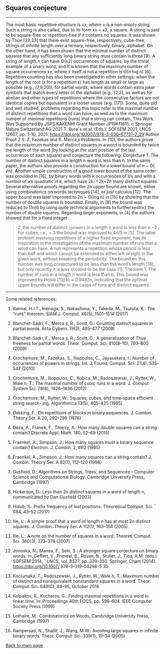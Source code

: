 ## Squares conjecture
___

The most basic repetitive structure is xx, where x is a non-empty string. Such
a string is also called, due to its form xx = x2, a square.
A string is said to be square-free or repetition-free if it contains no squares. It
was shown by Thue [22,23] that there exist square-free, respectively, cube-free,
strings of infinite length over a ternary, respectively, binary, alphabet. On the
other hand, it has been shown that the minimal number of distinct squares that
any sufficiently long binary string must contain is three [9].
A string of length n can have Θ(n2) occurrences of squares, by the trivial example of a unary word, and it is known that the maximum number of square occurrences xx, where x itself is not a repetition is Θ(n log n) [6]. Repetition counting
has also been investigated in other settings: when the length of the root (x for a repetition x) has length as small or large as possible (e.g., [7,9,20]), for partial words,
where words contain extra joker symbols that match every letter of the alphabet
(e.g., [2,3], as well as for abelian and other types of repetitions where the consecutive factors are not identical copies but equivalent in a looser sense (e.g. [17]).
Some, quite old and well studied, problems regarding this topic refer to the
maximal number of distinct repetitions that a word can have, as well as to the
maximum number of maximal repetitions (runs) that a string can contain.
This Work Was Supported By JSPS KAKENHI Grant Number JP19K11815.
c Springer Nature Switzerland AG 2021
T. Bureˇs et al. (Eds.): SOFSEM 2021, LNCS 12607, pp. 1–10, 2021.
https://doi.org/10.1007/978-3-030-67731-2_29
Author Proof
2 S. Z. Fazekas and R. Merca¸s
Problems. In [10], the authors prove that the maximum number of distinct
squares in a word is bounded by twice the length of the word (by looking at the
start position of the last occurrence of each square) and conjecture the following:
Conjecture 1. The number of distinct squares in a length n word is less than n.
In the same paper, the authors also provide a construction for a lower bound
of n − O(
√n). Another simple construction of a good lower bound of the same
order was provided in [16], by binary words with k occurrences of b’s and with
a number of a’s quadratic in k, which have 2k−1
2k+2n many distinct squares.
Several alternative proofs regarding the 2n upper bound are known, either
using combinatorics on words techniques [14], or just calculus [12]. The upper
bound was later improved to 2n − Θ(log n) in [15] by showing that the number
of double squares is bounded. Finally, in [8] the bound was reduced to 11n/6 by
using quite technical arguments to further restrict the number of double squares.
Regarding larger exponents, in [4] the authors showed that for a fixed integer
 > 2, the number of distinct -powers in a length n word is less than n
−2 . For
cubes, i.e.,  = 3 the bound was improved to 4n/5 in [5].
The latter problem involving repetitions of a higher fixed exponent, has its
inspiration in the investigation of the maximum number of runs that a word
can have. A run represents a repetition whose period is less than half and which
cannot be extended to either left or right in the given word, without breaking
the periodicity. The bound on this number was long conjectured to be less than
the word’s length [18], but only recently it is was showed to be the case [1].
Theorem 1. The number of runs in a length n word is less than n.
This bound was improved by Holub [13] to ≈ 0.9482n, indicating that the
optimal upper bounds will differ in the cases of runs and distinct squares.

___
Some related references:

1) Bannai, H.I.T., Inenaga, S., Nakashima, Y., Takeda, M., Tsuruta, K.: The “runs”
theorem. SIAM J. Comput. 46(5), 1501–1514 (2017)

1) Blanchet-Sadri, F., Merca ̧s, R., Scott, G.: Counting distinct squares in partial
words. Acta Cybern. 19(2), 465–477 (2009)

1) Blanchet-Sadri, F., Merca ̧s, R., Scott, G.: A generalization of Thue freeness for
partial words. Theor. Comput. Sci. 410(8–10), 793–800 (2009)

1) Crochemore, M., Fazekas, S., Iliopoulos, C., Jayasekera, I.: Number of occurrences
of powers in strings. Int. J. Found. Comput. Sci. 21(4), 535–547 (2010)

1. Crochemore, M., Iliopoulos, C., Kubica, M., Radoszewski, J., Rytter, W., Wale ́n,
T.: The maximal number of cubic runs in a word. J. Comput. System Sci. 78(6),
1828–1836 (2012)

1. Crochemore, M., Rytter, W.: Squares, cubes, and time-space efficient string search-
ing. Algorithmica 13(5), 405–425 (1995)

1. Dekking, F.: On repetitions of blocks in binary sequences. J. Combin. Theory Ser.
A 20, 292–299 (1976)

1. Deza, A., Franek, F., Thierry, A.: How many double squares can a string contain?
Discrete Appl. Math. 180, 52–69 (2015)

1. Fraenkel, A., Simpson, J.: How many squares must a binary sequence contain?
Electron. J. Combin. 2, #R2 (1995)

1. Fraenkel, A., Simpson, J.: How many squares can a string contain? J. Combin.
Theory Ser. A 82(1), 112–120 (1998)

1. Gusfield, D.: Algorithms on Strings, Trees, and Sequences - Computer Science and
Computational Biology. Cambridge University Press, Cambridge (1997)

1. Hickerson, D.: Less than 2n distinct squares in a word of length n, communicated
by Dan Gusfield (2003)

1. Holub, S.: Prefix frequency of lost positions. Theoretical Comput. Sci. ˇ 684, 43–52
(2017)

1. Ilie, L.: A simple proof that a word of length n has at most 2n distinct squares. J.
Combin. Theory Ser. A 112(1), 163–164 (2005)

1. Ilie, L.: A note on the number of squares in a word. Theoret. Comput. Sci. 380(3),
373–376 (2007)

1. Jonoska, N., Manea, F., Seki, S.: A stronger square conjecture on binary words. In:
Geffert, V., Preneel, B., Rovan, B., Stuller, J., Tjoa, A.M. (eds.) SOFSEM 2014. ˇ
LNCS, vol. 8327, pp. 339–350. Springer, Cham (2014). https://doi.org/10.1007/
978-3-319-04298-5 30

1. Kociumaka, T., Radoszewski, J., Rytter, W., Wale ́n, T.: Maximum number of
distinct and nonequivalent nonstandard squares in a word. Theor. Comput. Sci.
648(C), 84–95, October 2016

1. Kolpakov, R., Kucherov, G.: Finding maximal repetitions in a word in linear time.
In: Proceedings 40th FOCS, pp. 596–604. IEEE Computer Society Press (1999)

1. Lothaire, M.: Combinatorics on Words. Cambridge University Press, Cambridge
(1997)

2. Rampersad, N., Shallit, J., Wang, M.W.: Avoiding large squares in infinite binary
words. Theor. Comput. Sci. 339(1), 19–34 (2005)


[Back to main page](https://github.com/szfazekas/szfazekas)
